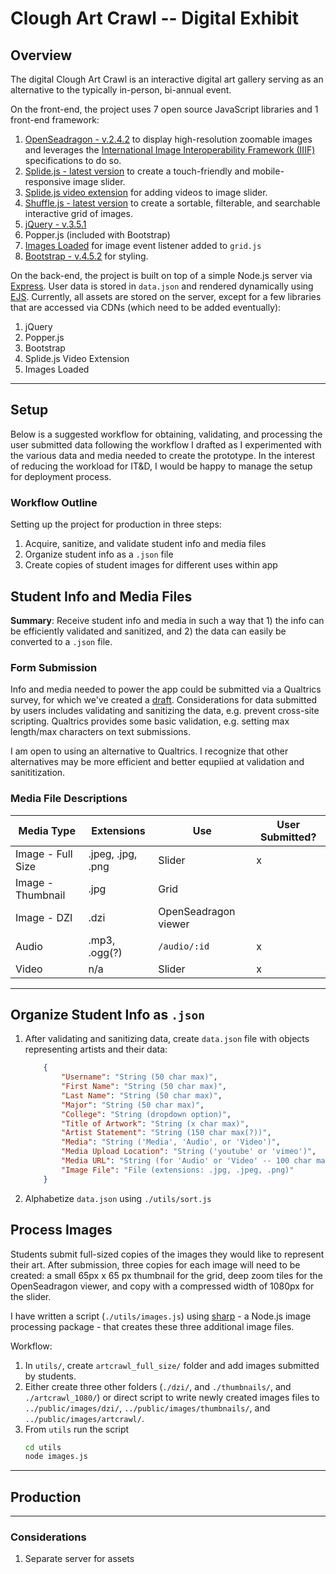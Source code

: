 # Clough Art Crawl -- Digital Exhibit

## Overview

The digital Clough Art Crawl is an interactive digital art gallery serving as an alternative to the typically in-person, bi-annual event.

On the front-end, the project uses 7 open source JavaScript libraries and 1 front-end framework:
1. [OpenSeadragon - v.2.4.2](https://openseadragon.github.io/) to display high-resolution zoomable images and leverages the [International Image Interoperability Framework (IIIF)](https://iiif.io/) specifications to do so.  
2. [Splide.js - latest version](https://splidejs.com/) to create a touch-friendly and mobile-responsive image slider.
3. [Splide.js video extension](https://splidejs.com/extension-video/) for adding videos to image slider.
4. [Shuffle.js - latest version](https://vestride.github.io/Shuffle/) to create a sortable, filterable, and searchable interactive grid of images.
5. [jQuery - v.3.5.1](https://jquery.com/download/)
6. Popper.js (included with Bootstrap)
7. [Images Loaded](https://imagesloaded.desandro.com/) for image event listener added to `grid.js`
8. [Bootstrap - v.4.5.2](https://getbootstrap.com/docs/4.5/getting-started/introduction/) for styling.

On the back-end, the project is built on top of a simple Node.js server via [Express](https://expressjs.com/). User data is stored in `data.json` and rendered dynamically using [EJS](https://ejs.co/). Currently, all assets are stored on the server, except for a few libraries that are accessed via CDNs (which need to be added eventually):

1. jQuery
2. Popper.js
3. Bootstrap
4. Splide.js Video Extension
5. Images Loaded

---

## Setup
Below is a suggested workflow for obtaining, validating, and processing the user submitted data following the workflow I drafted as I experimented with the various data and media needed to create the prototype. In the interest of reducing the workload for IT&D, I would be happy to manage the setup for deployment process.

### Workflow Outline
Setting up the project for production in three steps:
1. Acquire, sanitize, and validate student info and media files
2. Organize student info as a `.json` file
3. Create copies of student images for different uses within app

## Student Info and Media Files
**Summary**: Receive student info and media in such a way that 1) the info can be efficiently validated and sanitized, and 2) the data can easily be converted to a `.json` file. 

### Form Submission
Info and media needed to power the app could be submitted via a Qualtrics survey, for which we've created a [draft](https://gatech.co1.qualtrics.com/jfe/form/SV_6XAsY3VQ5IwQdzD). Considerations for data submitted by users includes validating and sanitizing the data, e.g. prevent cross-site scripting. Qualtrics provides some basic validation, e.g. setting max length/max characters on text submissions.

I am open to using an alternative to Qualtrics. I recognize that other alternatives may be more efficient and better equpiied at validation and sanititization. 

### Media File Descriptions
| Media Type        | Extensions        | Use                 | User Submitted? | 
| ----------------- | ----------------- | -------------------- | -------------- |
| Image - Full Size | .jpeg, .jpg, .png | Slider               | x              |
| Image - Thumbnail | .jpg              | Grid                 |                |
| Image - DZI       | .dzi              | OpenSeadragon viewer |                |
| Audio             | .mp3, .ogg(?)     | `/audio/:id`         | x              |
| Video             | n/a               | Slider               | x              |

---

## Organize Student Info as `.json`

1. After validating and sanitizing data, create `data.json` file with objects representing artists and their data:

    ```json
        {
            "Username": "String (50 char max)",
            "First Name": "String (50 char max)",
            "Last Name": "String (50 char max)",
            "Major": "String (50 char max)",
            "College": "String (dropdown option)",
            "Title of Artwork": "String (x char max)",
            "Artist Statement": "String (150 char max(?))",
            "Media": "String ('Media', 'Audio', or 'Video')",
            "Media Upload Location": "String ('youtube' or 'vimeo')",
            "Media URL": "String (for 'Audio' or 'Video' -- 100 char max)",
            "Image File": "File (extensions: .jpg, .jpeg, .png)"
        }
    ```

2. Alphabetize `data.json` using `./utils/sort.js`

## Process Images
Students submit full-sized copies of the images they would like to represent their art. After submission, three copies for each image will need to be created: a small 65px x 65 px thumbnail for the grid, deep zoom tiles for the OpenSeadragon viewer, and copy with a compressed width of 1080px for the slider.

I have written a script (`./utils/images.js`) using [sharp](https://sharp.pixelplumbing.com/) - a Node.js image processing package - that creates these three additional image files.
    
Workflow:
1. In `utils/`, create `artcrawl_full_size/` folder and add images submitted by students.
2. Either create three other folders (`./dzi/`, and `./thumbnails/`, and `./artcrawl_1080/`) or direct script to write newly created images files to `../public/images/dzi/`, `../public/images/thumbnails/`, and `../public/images/artcrawl/`.
3. From `utils` run the script
    ```zsh
    cd utils
    node images.js
    ````

---

## Production
---

### Considerations
1. Separate server for assets